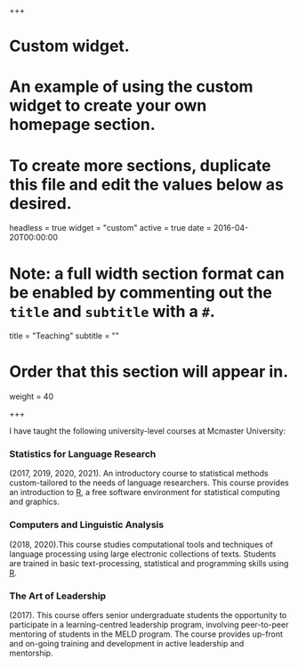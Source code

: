 +++
# Custom widget.
# An example of using the custom widget to create your own homepage section.
# To create more sections, duplicate this file and edit the values below as desired.
headless = true
widget = "custom"
active = true
date = 2016-04-20T00:00:00

# Note: a full width section format can be enabled by commenting out the `title` and `subtitle` with a `#`.
title = "Teaching"
subtitle = ""

# Order that this section will appear in.
weight = 40

+++

I have taught the following university-level courses at Mcmaster University:

### Statistics for Language Research 
(2017, 2019, 2020, 2021). An introductory course to statistical methods custom-tailored to the needs of language researchers. This course provides an introduction to <a href="https://www.r-project.org/" target="_blank">R</a>, a free software environment for statistical computing and graphics.

### Computers and Linguistic Analysis
(2018, 2020).This course studies computational tools and techniques of language processing using large electronic collections of texts. Students are trained in basic text-processing, statistical and programming skills using <a href="https://www.r-project.org/" target="_blank">R</a>.

### The Art of Leadership
(2017). This course offers senior undergraduate students the opportunity to participate in a learning-centred leadership program, involving peer-to-peer mentoring of students in the MELD program. The course provides up-front and on-going training and development in active leadership and mentorship.


